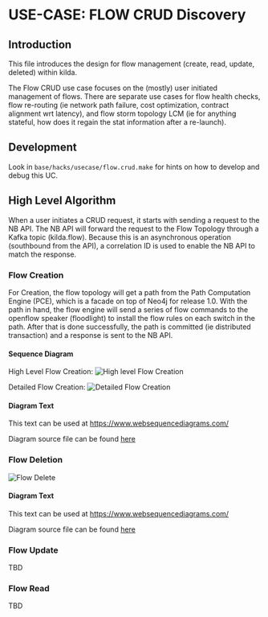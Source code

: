 # USE-CASE: FLOW CRUD Discovery

## Introduction

This file introduces the design for flow management (create, read, update, deleted) within kilda.

The Flow CRUD use case focuses on the (mostly) user initiated management of flows. There are 
separate use cases for flow health checks, flow re-routing (ie network path failure, cost 
optimization, contract alignment wrt latency), and flow storm topology LCM (ie for anything
stateful, how does it regain the stat information after a re-launch).

## Development

Look in `base/hacks/usecase/flow.crud.make` for hints on how to develop and debug this UC.

## High Level Algorithm

When a user initiates a CRUD request, it starts with sending a request to the NB API. The NB API
will forward the request to the Flow Topology through a Kafka topic (kilda.flow). Because this is
an asynchronous operation (southbound from the API), a correlation ID is used to enable the NB
API to match the response.  

### Flow Creation

For Creation, the flow topology will get a path from the Path Computation Engine (PCE), which is a 
facade on top of Neo4j for release 1.0. With the path in hand, the flow engine will send a series 
of flow commands to the openflow speaker (floodlight) to install the flow rules on each switch in
 the path. After that is done successfully, the path is committed (ie distributed transaction) and
 a response is sent to the NB API.

#### Sequence Diagram
High Level Flow Creation:
![High level Flow Creation](./flow-crud-create.png "Flow Creation")

Detailed Flow Creation:
![Detailed Flow Creation](./flow-crud-create-full.png "Flow Creation (full)")

#### Diagram Text

This text can be used at https://www.websequencediagrams.com/

Diagram source file can be found [here](https://github.com/telstra/open-kilda/blob/develop/docs/design/usecase/flow-crud-create-full.txt)
 
### Flow Deletion
![Flow Delete](./flow-crud-delete-full.png "Flow Delete (full)")

#### Diagram Text

This text can be used at https://www.websequencediagrams.com/

Diagram source file can be found [here](https://github.com/telstra/open-kilda/blob/develop/docs/design/usecase/flow-crud-delete-full.txt)

### Flow Update
TBD

### Flow Read
TBD

   
